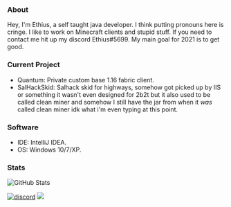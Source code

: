 ### About
Hey, I'm Ethius, a self taught java developer. I think putting pronouns here is cringe. I like to work on Minecraft clients and stupid stuff. If you need to contact me hit up my discord Ethius#5699. My main goal for 2021 is to get good.

### Current Project
* Quantum: Private custom base 1.16 fabric client.
* SalHackSkid: Salhack skid for highways, somehow got picked up by IIS or something it wasn't even designed for 2b2t but it also used to be called clean miner and somehow I still have the jar from when it _was_ called clean miner idk what i'm even typing at this point.

### Software
* IDE: IntelliJ IDEA.
* OS: Windows 10/7/XP.

### Stats
![GitHub Stats](https://github-readme-stats.vercel.app/api?username=pleasegivesource&count_private=true&show_icons=true&hide=issues&theme=material-palenight)

[![discord](https://img.shields.io/badge/Discord-h8EQyuYTK7-9080c2)](https://discord.gg/h8EQyuYTK7)
![](https://komarev.com/ghpvc/?username=pleasegivesource&color=9080c2)
